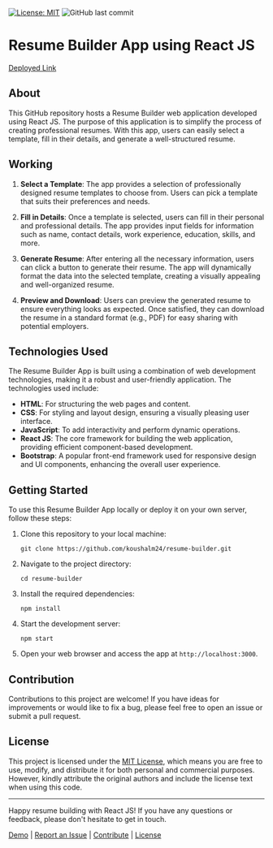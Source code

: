 
[![License: MIT](https://img.shields.io/badge/License-MIT-yellow.svg)](https://opensource.org/licenses/MIT)
![GitHub last commit](https://img.shields.io/github/last-commit/koushalm24/resume-builder)

# Resume Builder App using React JS

[Deployed Link](https://resumebuilderbykoushalm24.netlify.app/)

## About
This GitHub repository hosts a Resume Builder web application developed using React JS. The purpose of this application is to simplify the process of creating professional resumes. With this app, users can easily select a template, fill in their details, and generate a well-structured resume.

## Working
1. **Select a Template**: The app provides a selection of professionally designed resume templates to choose from. Users can pick a template that suits their preferences and needs.

2. **Fill in Details**: Once a template is selected, users can fill in their personal and professional details. The app provides input fields for information such as name, contact details, work experience, education, skills, and more.

3. **Generate Resume**: After entering all the necessary information, users can click a button to generate their resume. The app will dynamically format the data into the selected template, creating a visually appealing and well-organized resume.

4. **Preview and Download**: Users can preview the generated resume to ensure everything looks as expected. Once satisfied, they can download the resume in a standard format (e.g., PDF) for easy sharing with potential employers.

## Technologies Used
The Resume Builder App is built using a combination of web development technologies, making it a robust and user-friendly application. The technologies used include:

- **HTML**: For structuring the web pages and content.
- **CSS**: For styling and layout design, ensuring a visually pleasing user interface.
- **JavaScript**: To add interactivity and perform dynamic operations.
- **React JS**: The core framework for building the web application, providing efficient component-based development.
- **Bootstrap**: A popular front-end framework used for responsive design and UI components, enhancing the overall user experience.

## Getting Started
To use this Resume Builder App locally or deploy it on your own server, follow these steps:

1. Clone this repository to your local machine:
   ```shell
   git clone https://github.com/koushalm24/resume-builder.git
   ```

2. Navigate to the project directory:
   ```shell
   cd resume-builder
   ```

3. Install the required dependencies:
   ```shell
   npm install
   ```

4. Start the development server:
   ```shell
   npm start
   ```

5. Open your web browser and access the app at `http://localhost:3000`.

## Contribution
Contributions to this project are welcome! If you have ideas for improvements or would like to fix a bug, please feel free to open an issue or submit a pull request.

## License
This project is licensed under the [MIT License](LICENSE), which means you are free to use, modify, and distribute it for both personal and commercial purposes. However, kindly attribute the original authors and include the license text when using this code.

---

Happy resume building with React JS! If you have any questions or feedback, please don't hesitate to get in touch.

[Demo](https://example-demo-link.com) | [Report an Issue](https://github.com/koushalm24/resume-builder/issues) | [Contribute](https://github.com/koushalm24/resume-builder/blob/main/CONTRIBUTING.md) | [License](https://github.com/koushalm24/resume-builder/blob/main/LICENSE.txt)